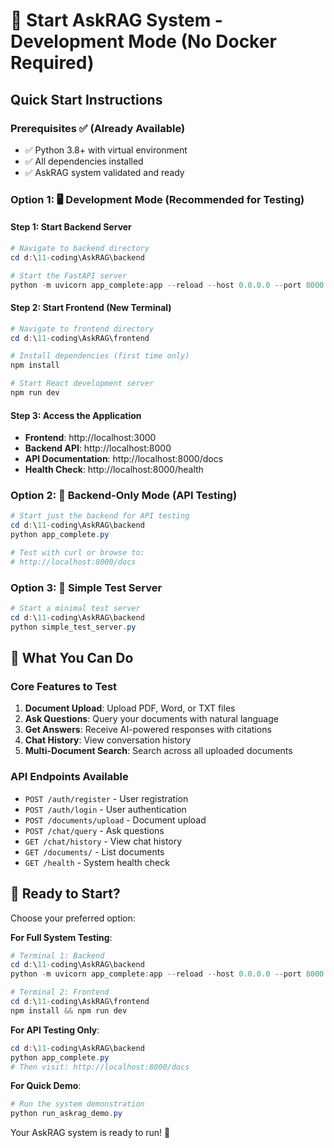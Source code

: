 # 🚀 Start AskRAG System - Development Mode (No Docker Required)

## Quick Start Instructions

### Prerequisites ✅ (Already Available)
- ✅ Python 3.8+ with virtual environment
- ✅ All dependencies installed
- ✅ AskRAG system validated and ready

### Option 1: 🖥️ Development Mode (Recommended for Testing)

#### Step 1: Start Backend Server
```powershell
# Navigate to backend directory
cd d:\11-coding\AskRAG\backend

# Start the FastAPI server
python -m uvicorn app_complete:app --reload --host 0.0.0.0 --port 8000
```

#### Step 2: Start Frontend (New Terminal)
```powershell
# Navigate to frontend directory
cd d:\11-coding\AskRAG\frontend

# Install dependencies (first time only)
npm install

# Start React development server
npm run dev
```

#### Step 3: Access the Application
- **Frontend**: http://localhost:3000
- **Backend API**: http://localhost:8000
- **API Documentation**: http://localhost:8000/docs
- **Health Check**: http://localhost:8000/health

### Option 2: 🔧 Backend-Only Mode (API Testing)

```powershell
# Start just the backend for API testing
cd d:\11-coding\AskRAG\backend
python app_complete.py

# Test with curl or browse to:
# http://localhost:8000/docs
```

### Option 3: 📱 Simple Test Server

```powershell
# Start a minimal test server
cd d:\11-coding\AskRAG\backend
python simple_test_server.py
```

## 🎯 What You Can Do

### Core Features to Test
1. **Document Upload**: Upload PDF, Word, or TXT files
2. **Ask Questions**: Query your documents with natural language
3. **Get Answers**: Receive AI-powered responses with citations
4. **Chat History**: View conversation history
5. **Multi-Document Search**: Search across all uploaded documents

### API Endpoints Available
- `POST /auth/register` - User registration
- `POST /auth/login` - User authentication
- `POST /documents/upload` - Document upload
- `POST /chat/query` - Ask questions
- `GET /chat/history` - View chat history
- `GET /documents/` - List documents
- `GET /health` - System health check

## 🚀 Ready to Start?

Choose your preferred option:

**For Full System Testing**:
```powershell
# Terminal 1: Backend
cd d:\11-coding\AskRAG\backend
python -m uvicorn app_complete:app --reload --host 0.0.0.0 --port 8000

# Terminal 2: Frontend  
cd d:\11-coding\AskRAG\frontend
npm install && npm run dev
```

**For API Testing Only**:
```powershell
cd d:\11-coding\AskRAG\backend
python app_complete.py
# Then visit: http://localhost:8000/docs
```

**For Quick Demo**:
```powershell
# Run the system demonstration
python run_askrag_demo.py
```

Your AskRAG system is ready to run! 🎉
